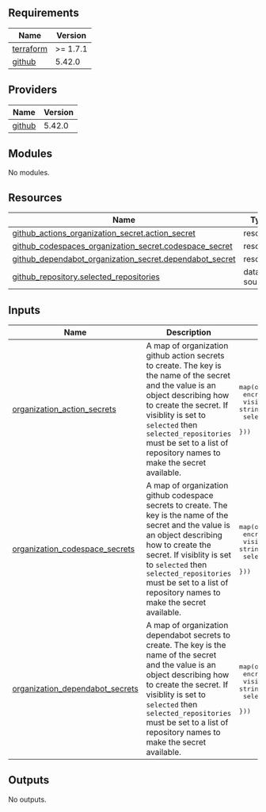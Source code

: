 ## Requirements

| Name | Version |
|------|---------|
| <a name="requirement_terraform"></a> [terraform](#requirement\_terraform) | >= 1.7.1 |
| <a name="requirement_github"></a> [github](#requirement\_github) | 5.42.0 |

## Providers

| Name | Version |
|------|---------|
| <a name="provider_github"></a> [github](#provider\_github) | 5.42.0 |

## Modules

No modules.

## Resources

| Name | Type |
|------|------|
| [github_actions_organization_secret.action_secret](https://registry.terraform.io/providers/integrations/github/5.42.0/docs/resources/actions_organization_secret) | resource |
| [github_codespaces_organization_secret.codespace_secret](https://registry.terraform.io/providers/integrations/github/5.42.0/docs/resources/codespaces_organization_secret) | resource |
| [github_dependabot_organization_secret.dependabot_secret](https://registry.terraform.io/providers/integrations/github/5.42.0/docs/resources/dependabot_organization_secret) | resource |
| [github_repository.selected_repositories](https://registry.terraform.io/providers/integrations/github/5.42.0/docs/data-sources/repository) | data source |

## Inputs

| Name | Description | Type | Default | Required |
|------|-------------|------|---------|:--------:|
| <a name="input_organization_action_secrets"></a> [organization\_action\_secrets](#input\_organization\_action\_secrets) | A map of organization github action secrets to create. The key is the name of the secret and the value is an object describing how to create the secret. If visiblity is set to `selected` then `selected_repositories` must be set to a list of repository names to make the secret available. | <pre>map(object({<br>    encrypted_value       = string<br>    visibility            = string<br>    selected_repositories = optional(list(string))<br>  }))</pre> | `{}` | no |
| <a name="input_organization_codespace_secrets"></a> [organization\_codespace\_secrets](#input\_organization\_codespace\_secrets) | A map of organization github codespace secrets to create. The key is the name of the secret and the value is an object describing how to create the secret. If visiblity is set to `selected` then `selected_repositories` must be set to a list of repository names to make the secret available. | <pre>map(object({<br>    encrypted_value       = string<br>    visibility            = string<br>    selected_repositories = optional(list(string))<br>  }))</pre> | `{}` | no |
| <a name="input_organization_dependabot_secrets"></a> [organization\_dependabot\_secrets](#input\_organization\_dependabot\_secrets) | A map of organization dependabot secrets to create. The key is the name of the secret and the value is an object describing how to create the secret. If visiblity is set to `selected` then `selected_repositories` must be set to a list of repository names to make the secret available. | <pre>map(object({<br>    encrypted_value       = string<br>    visibility            = string<br>    selected_repositories = optional(list(string))<br>  }))</pre> | `{}` | no |

## Outputs

No outputs.